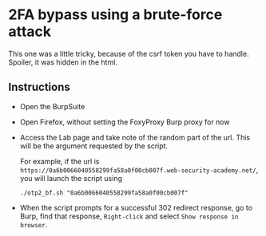 # 2FA bypass using a brute-force attack
This one was a little tricky, because of the csrf token you have to handle. Spoiler, it was hidden in the html.
## Instructions
- Open the BurpSuite
- Open Firefox, without setting the FoxyProxy Burp proxy for now
- Access the Lab page and take note of the random part of the url. This will be the argument requested by the script.

  For example, if the url is `https://0a6b0066040558299fa58a0f00cb007f.web-security-academy.net/`, you will launch the script using
  ```
  ./otp2_bf.sh "0a6b0066040558299fa58a0f00cb007f"
  ```
- When the script prompts for a successful 302 redirect response, go to Burp, find that response, `Right-click` and select `Show response in browser`.

